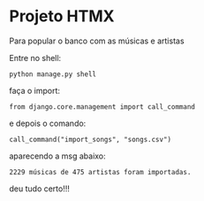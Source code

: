 # Projeto HTMX

Para popular o banco com as músicas e artistas

Entre no shell:
````
python manage.py shell
````
faça o import:
````
from django.core.management import call_command
````
e depois o comando:
````
call_command("import_songs", "songs.csv")
````
aparecendo a msg abaixo:
````
2229 músicas de 475 artistas foram importadas.
````
deu tudo certo!!!